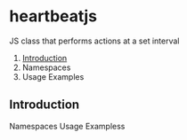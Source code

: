heartbeatjs
===========

JS class that performs actions at a set interval

1. [Introduction](#header)
2. Namespaces
3. Usage Examples
 
Introduction
------------

Namespaces
Usage Exampless
